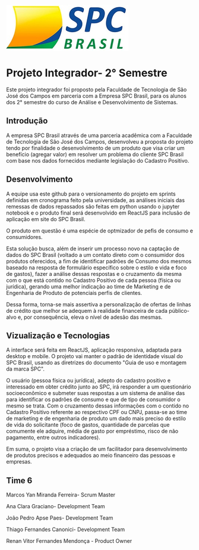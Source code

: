 ![alt text](https://github.com/equipespc/SPC_Fatec_G6/blob/master/Semana1/LogoSPC.jpg)

# Projeto Integrador- 2° Semestre
Este projeto integrador foi proposto pela Faculdade de Tecnologia de São José dos Campos em parceria com a Empresa SPC Brasil, para os alunos dos 2° semestre do curso de Análise e Desenvolvimento de Sistemas.

## **Introdução**

A empresa SPC Brasil através de uma parceria acadêmica com a Faculdade de Tecnologia de São José dos Campos, desenvolveu a proposta do projeto tendo por finalidade o desenvolvimento de um produto que visa criar um benefício (agregar valor) em resolver um problema do cliente SPC Brasil com base nos dados fornecidos mediante legislação do Cadastro Positivo.

## **Desenvolvimento**

A equipe usa este github para o versionamento do projeto em sprints definidas em cronograma feito pela universidade, as análises iniciais das remessas de dados repassados são feitas em python usando o jupyter notebook e o produto final será desenvolvido em ReactJS para inclusão de aplicação em site do SPC Brasil.

O produto em questão é uma espécie de optmizador de pefis de consumo e consumidores.

Esta solução busca, além de inserir um processo novo na captação de dados do SPC Brasil (voltado a um contato direto com o consumidor dos produtos oferecidos, a fim de identificar padrões de Consumo dos mesmos baseado na resposta de formulário específico sobre o estilo e vida e foco de gastos), fazer a análise dessas respostas e o cruzamento da mesma com o que está contido no Cadastro Positivo de cada pessoa (física ou jurídica), gerando uma melhor indicação ao time de Marketing e de Engenharia de Produto de potenciais perfis de clientes.

Dessa forma, torna-se mais assertiva a personalização de ofertas de linhas de crédito que melhor se adequem à realidade financeira de cada público-alvo e, por consequência, eleva o nível de adesão das mesmas.

## **Vizualização e Tecnologias**

A interface será feita em ReactJS, aplicação responsiva, adaptada para desktop e mobile. O projeto vai manter o padrão de identidade visual do SPC Brasil, usando as diretrizes do documento "Guia de uso e montagem da marca SPC".

O usuário (pessoa física ou jurídica), adepto do cadastro positivo e interessado em obter crédito junto ao SPC, irá responder a um questionário socioeconômico e submeter suas respostas a um sistema de análise das para identificar os padrões de consumo e que de tipo de consumidor o mesmo se trata. Com o cruzamento dessas informações com o contido no Cadastro Positivo referente ao respectivo CPF ou CNPJ, passa-se ao time de marketing e de engenharia de produto um dado mais preciso do estilo de vida do solicitante (foco de gastos, quantidade de parcelas que comumente ele adquire, média de gasto por empréstimo, risco de não pagamento, entre outros indicadores).

Em suma, o projeto visa a criação de um facilitador para desenvolvimento de produtos precisos e adequados ao meio financeiro das pessoas e empresas.


## **Time 6**
Marcos Yan Miranda Ferreira- Scrum Master

Ana Clara Graciano- Development Team

João Pedro Apse Paes- Development Team

Thiago Fernandes Canonici- Development Team

Renan Vitor Fernandes Mendonça - Product Owner




